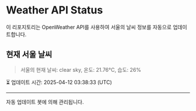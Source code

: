 
# Weather API Status

이 리포지토리는 OpenWeather API를 사용하여 서울의 날씨 정보를 자동으로 업데이트합니다.

## 현재 서울 날씨
> 서울의 현재 날씨: clear sky, 온도: 21.76°C, 습도: 26%

⏳ 업데이트 시간: 2025-04-12 03:38:33 (UTC)

---
자동 업데이트 봇에 의해 관리됩니다.
